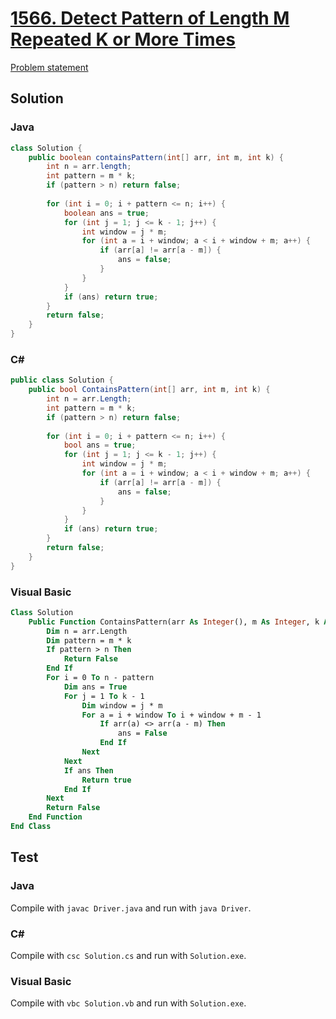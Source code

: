 # [1566. Detect Pattern of Length M Repeated K or More Times][title]

[Problem statement][title]

## Solution

### Java

```java
class Solution {
    public boolean containsPattern(int[] arr, int m, int k) {
        int n = arr.length;
        int pattern = m * k;        
        if (pattern > n) return false;
        
        for (int i = 0; i + pattern <= n; i++) {
            boolean ans = true;
            for (int j = 1; j <= k - 1; j++) {
                int window = j * m;
                for (int a = i + window; a < i + window + m; a++) {
                    if (arr[a] != arr[a - m]) {
                        ans = false;
                    }
                }
            }
            if (ans) return true;
        }
        return false;
    }
}
```

### C#

```c#
public class Solution {
    public bool ContainsPattern(int[] arr, int m, int k) {
        int n = arr.Length;
        int pattern = m * k;        
        if (pattern > n) return false;
        
        for (int i = 0; i + pattern <= n; i++) {
            bool ans = true;
            for (int j = 1; j <= k - 1; j++) {
                int window = j * m;
                for (int a = i + window; a < i + window + m; a++) {
                    if (arr[a] != arr[a - m]) {
                        ans = false;
                    }
                }
            }
            if (ans) return true;
        }
        return false;
    }
}
```

### Visual Basic

```vb
Class Solution 
	Public Function ContainsPattern(arr As Integer(), m As Integer, k As Integer) As Boolean 
		Dim n = arr.Length
		Dim pattern = m * k
		If pattern > n Then
			Return False
		End If 
		For i = 0 To n - pattern
			Dim ans = True
			For j = 1 To k - 1
				Dim window = j * m 
				For a = i + window To i + window + m - 1
					If arr(a) <> arr(a - m) Then
						ans = False
					End If
				Next
			Next
			If ans Then
				Return true
			End If
		Next
		Return False
	End Function
End Class
```

## Test

### Java

Compile with `javac Driver.java` and run with `java Driver`.

### C#

Compile with `csc Solution.cs` and run with `Solution.exe`.

### Visual Basic

Compile with `vbc Solution.vb` and run with `Solution.exe`.

[title]: https://leetcode.com/problems/detect-pattern-of-length-m-repeated-k-or-more-times/
